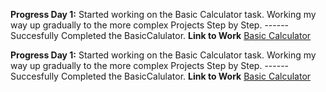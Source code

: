 **Progress Day 1:** Started working on the Basic Calculator task. Working my way up gradually to the more complex Projects Step by Step. 
------ Succesfully Completed the BasicCalulator.
**Link to Work** [Basic Calculator](https://edidayoung.github.io/CodeAlpha_Projects/CodeAlpha_BasicCalculator/index.html)

**Progress Day 1:** Started working on the Basic Calculator task. Working my way up gradually to the more complex Projects Step by Step. 
------ Succesfully Completed the BasicCalulator.
**Link to Work** [Basic Calculator](https://edidayoung.github.io/CodeAlpha_Projects/CodeAlpha_PersonalPortfolioSite/index.html)
